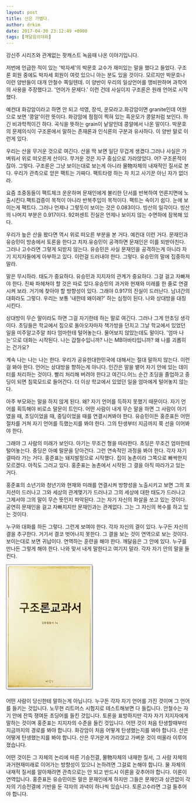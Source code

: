 ```yaml
---
layout: post
title: 산은 가볍다.
author: drkim
date: 2017-04-30 23:12:49 +0900
tags: [깨달음의대화]
---
```

강신주 시리즈와 관계없는 팟캐스트 녹음때 나온 이야기입니다.

  


저번에 언급한 적이 있는 '박자세'의 박문호 교수가 재미있는 말을 했다고 들었다. 구조론 회원 중에도 박자세 회원이 여럿 있으니 아는 분도 있을 것이다. 모르지만 박문호나 이런 양반들이 대개 안철수 쪽일텐데. 이 양반이 우리의 일상언어를 맹비판하며 과학어의 사용을 주장했다고. '언어가 문제다.' 이런 건데 사실이지 구조론은 원래 언어로 시작했다.

  


예컨대 화강암이라고 하면 안 되고 석영, 장석, 운모라고.화강암이면 granite인데 어원으로 보면 '콩알'이란 뜻이다. 화강암에 점점이 찍혀 있는 흑운모가 콩알처럼 보인다. 하긴 비과학적이긴 하다. 곡식을 뜻하는 grain이 낱알인데 콩알에서 나온 말이다. 박문호의 문제의식이 구조론에서 말하는 존재론과 인식론의 구분과 유사하다. 이 양반 말로 이런게 있다.

  


우리는 산을 무거운 것으로 여긴다. 산을 딱 보면 일단 무겁게 생겼다.그러나 사실은 가벼워서 위로 떠오른게 산이다. 무거운 것은 지구 중심으로 가라앉았다. 어? 구조론적이잖아. 그렇다. 구조론은 그냥 보이는대로 보는게 아니라 물物자체의 내재적인 질서로 본다. 우리가 관측으로 얻은 팩트는 가짜다. 팩트타령 하는 자 치고 사기꾼 아닌 자가 없더라.

  


요즘 조중동들이 팩트체크 운운하며 문재인에게 불리한 단서를 반복하여 언론지면에 노출시킨다.팩트검증이 목적이 아니라 반복주입이 목적이다. 팩트는 속이기 쉽다. 눈에 보이는게 팩트다. 그러나 언제나 그렇듯이 보이는 것은 0.083이다. 빙산의 일각이다. 빙산의 나머지 부분은 0.917이다. 92퍼센트 진실은 언제나 보이지 않는 수면하에 잠복해 있다.

  


우리가 높은 산을 봤다면 역시 위로 떠오른 부분을 본 거다. 예컨대 이런 거다. 문재인과 유승민이 방송에서 토론을 한다고 치자.유승민이 공격하면 문재인은 이를 되받아친다. 그러나 고수라면 그렇게 되받지 않는다. 유승민은 사실 문재인을 공격하는게 아니라 자기 지지자들에게 아부하고 있다. 이런걸 드러내야 한다. 그렇다. 유승민의 말에 집중하지 말라.

  


말은 무시하라. 태도가 중요하다. 유승민과 지지자의 관계가 중요하다. 그걸 걸고 자빠져야 한다. 진짜 파헤쳐야 할 것은 따로 있다.유승민의 과거와 현재와 미래를 한 줄로 연결시켜 보라. 거기에 찾아야 할 방향성이 있다. 그래야 0.917의 진실이 드러난다. 남녀간의 대화라도 그렇다. 우리는 보통 '내한테 왜이래?' 하는 심정이 된다. 나와 상대방을 대칭시킨다.

  


상대방이 무슨 말이라도 하면 그걸 자기한테 하는 말로 여긴다. 그러나 그게 안초딩 생각이다. 초딩들은 학교에서 집으로 돌아오자마자 책가방을 던지고 그날 학교에서 있었던 일을 미주알고주알 죄다 엄마한테 털어놓는다. 물어보지 않았는데도 말이다. '엄마 나는'으로 대화는 시작된다. 나는 갑철수입니까? 나는 MB아바타입니까? 왜 나를 괴롭히는 건가요?

  


계속 나는 나는 나는 한다. 우리가 공유한대한민국에 대해서는 절대 말하지 않는다. 이런걸 봐야 한다. 언어는 상대방을 향하는게 아니다. 인간은 말을 뱉어 자기 안에 있는 데이터를 처리하는 것이다. 빨리 처리해 버려야 한다고 여긴다.어느 순간 초딩을 졸업하고 중딩이 되면 침묵모드로 들어간다. 더 이상 학교에서 있었던 일을 엄마에게 털어놓지 않는다.

  


아주 부모와는 말을 하지 않게 된다. 왜? 자기 언어를 득하지 못했기 때문이다. 자기 언어를 획득해야 비로소 말문이 트인다. 어떤 사람이 내게 무슨 말을 하면 그 사람이 아기였을 때, 초딩이었을 때, 중딩이었을 때를 연결시켜봐야 한다. 유승민이든 홍준표든 어떤 절차를 거쳐 자기 언어를 득했는지를 봐야 한다. 그의 탄생부터 지금까지 쭉 선을 이어봐야 한다.

  


그래야 그 사람의 미래가 보인다. 아기는 무조건 형을 따라한다. 초딩은 무조건 엄마한테 털어놓는다. 중딩은 아예 말문을 닫아건다. 그런 연속적인 과정을 봐야 한다. 각자 자기 결따라 가는 거다. 홍준표는 돼지발정으로 시작했다. 집이 농촌이라 그쪽으로 빠싹한지 모르겠다. 아직도 그러고 있다. 홍준표는 농촌에서 시작된 그 결을 아직 따라가고 있는 거다. 

  


홍준표의 소년기와 청년기와 현재와 미래를 연결시켜 방향성을 노출시키고 보면 그의 포지션이 드러나고 그와 세상의 관계맺기가 드러나고 그의 세상에 대한 태도가 드러나고 그제서야 그의 말이 무슨 뜻인지 파악된다. 그는 자기 자신의 화살을 쏘고 있는 것이다. 공연히 문재인을 걸고 자빠지지만 문재인과는 관계없다. 그는 그 자신의 복수를 하고 있는 것이다. 

  


누구와 대화를 하든 그렇다. 그런게 보여야 한다. 각자 자신의 결이 있다. 누구든 자신의 결을 추구한다. 거기서 결코 벗어나지 못한다. 그 결을 보는 것이 연역으로 보는 것이다. 보이는대로 보면 귀납이다. 연역하는 훈련을 해야 한다. 깨달음은 그 안에 있다. 누구를 만나든 그렇게 해야 한다. 나와 맞서 내게 말한다고 여기지 말라. 각자 자기 안의 말을 들킨다.

  


  


![20170108_234810.jpg](files/attach/images/198/649/838/20170108_234810.jpg)

  


어떤 사람이 당신한테 말하는게 아닙니다. 누구든 각자 자기 언어를 가진 것이며 그 언어를 들키는 것입니다. 노무현 리트머스 시험지로 테스트해보면 다 들킵니다. 안철수는 자기 안에 잔뜩 쟁여둔 초딩어를 들킨 것입니다. 토론을 표방하지만 각자 자기 지지자에게 말하는 것이며 홍준표는 지지자의 수준을 들킨 것입니다. 어떤 것이 처음 탄생할때부터 지금까지의 경로를 봐야 합니다. 화강암이 처음 어떻게 탄생했는지를 봐야 합니다. 산은 어떻게 탄생했는지를 봐야 합니다. 산은 무거운게 가라앉고 가벼운 것이 떠올라 이루어졌습니다.

  


어떤 것이든 그 자체의 논리에 따른 기승전결, 물物자체의 내재한 질서, 그 사람 자체의 과거현재미래로 이어가는 방향성이 있으니 논하려면 그걸로 논해야 합니다. 물 자체의 내재적 질서를 알아채려면 관측으로는 안 되고 반드시 이론을 갖추어야 합니다. 이론이 연역입니다. 홍준표든 유승민이든 말은 문재인에게 하지만 그들은 문재인과 상관없이 각자의 기승전결에 기반을 둔 각자의 과녁이 하나씩 있습니다. 토론고수라면 그걸 들추어야 합니다.